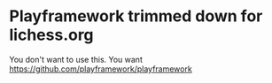 # Playframework trimmed down for lichess.org

You don't want to use this. You want https://github.com/playframework/playframework
